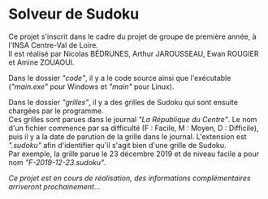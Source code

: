 # Solveur de Sudoku

Ce projet s'inscrit dans le cadre du projet de groupe de première année, à l'INSA Centre-Val de Loire.  
Il est réalisé par Nicolas BÉDRUNES, Arthur JAROUSSEAU, Ewan ROUGIER et Amine ZOUAOUI.

Dans le dossier *"code"*, il y a le code source ainsi que l'exécutable (*"main.exe"* pour Windows et *"main"* pour Linux).

Dans le dossier *"grilles"*, il y a des grilles de Sudoku qui sont ensuite chargées par le programme.  
Ces grilles sont parues dans le journal *"La République du Centre"*. Le nom d'un fichier commence par sa difficulté (F : Facile, M : Moyen, D : Difficile), puis il y a la date de parution de la grille dans le journal. L'extension est *".sudoku"* afin d'identifier qu'il s'agit bien d'une grille de Sudoku.  
Par exemple, la grille parue le 23 décembre 2019 et de niveau facile a pour nom *"F-2019-12-23.sudoku"*.

*Ce projet est en cours de réalisation, des informations complémentaires arriveront prochainement...*
